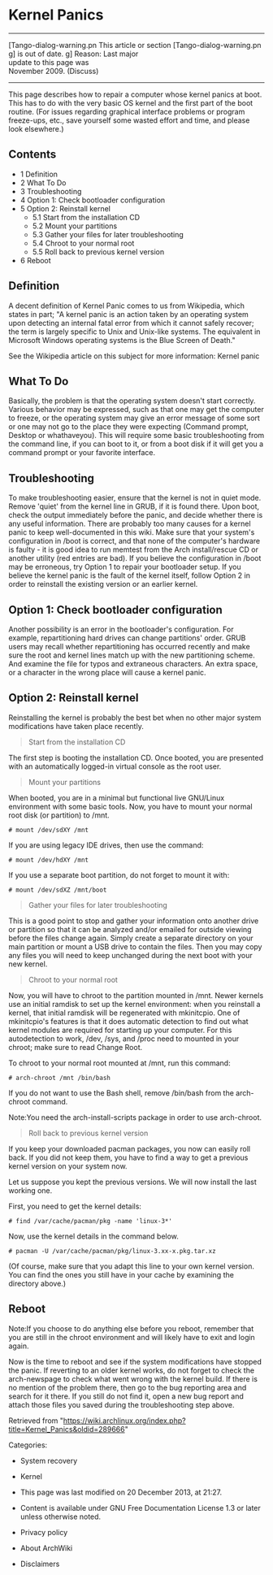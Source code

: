 Kernel Panics
=============

  ------------------------ ------------------------ ------------------------
  [Tango-dialog-warning.pn This article or section  [Tango-dialog-warning.pn
  g]                       is out of date.          g]
                           Reason: Last major       
                           update to this page was  
                           November 2009. (Discuss) 
  ------------------------ ------------------------ ------------------------

This page describes how to repair a computer whose kernel panics at
boot. This has to do with the very basic OS kernel and the first part of
the boot routine. (For issues regarding graphical interface problems or
program freeze-ups, etc., save yourself some wasted effort and time, and
please look elsewhere.)

Contents
--------

-   1 Definition
-   2 What To Do
-   3 Troubleshooting
-   4 Option 1: Check bootloader configuration
-   5 Option 2: Reinstall kernel
    -   5.1 Start from the installation CD
    -   5.2 Mount your partitions
    -   5.3 Gather your files for later troubleshooting
    -   5.4 Chroot to your normal root
    -   5.5 Roll back to previous kernel version
-   6 Reboot

Definition
----------

A decent definition of Kernel Panic comes to us from Wikipedia, which
states in part; "A kernel panic is an action taken by an operating
system upon detecting an internal fatal error from which it cannot
safely recover; the term is largely specific to Unix and Unix-like
systems. The equivalent in Microsoft Windows operating systems is the
Blue Screen of Death."

See the Wikipedia article on this subject for more information: Kernel
panic

What To Do
----------

Basically, the problem is that the operating system doesn't start
correctly. Various behavior may be expressed, such as that one may get
the computer to freeze, or the operating system may give an error
message of some sort or one may not go to the place they were expecting
(Command prompt, Desktop or whathaveyou). This will require some basic
troubleshooting from the command line, if you can boot to it, or from a
boot disk if it will get you a command prompt or your favorite
interface.

Troubleshooting
---------------

To make troubleshooting easier, ensure that the kernel is not in quiet
mode. Remove 'quiet' from the kernel line in GRUB, if it is found there.
Upon boot, check the output immediately before the panic, and decide
whether there is any useful information. There are probably too many
causes for a kernel panic to keep well-documented in this wiki. Make
sure that your system's configuration in /boot is correct, and that none
of the computer's hardware is faulty - it is good idea to run memtest
from the Arch install/rescue CD or another utility (red entries are
bad). If you believe the configuration in /boot may be erroneous, try
Option 1 to repair your bootloader setup. If you believe the kernel
panic is the fault of the kernel itself, follow Option 2 in order to
reinstall the existing version or an earlier kernel.

Option 1: Check bootloader configuration
----------------------------------------

Another possibility is an error in the bootloader's configuration. For
example, repartitioning hard drives can change partitions' order. GRUB
users may recall whether repartitioning has occurred recently and make
sure the root and kernel lines match up with the new partitioning
scheme. And examine the file for typos and extraneous characters. An
extra space, or a character in the wrong place will cause a kernel
panic.

Option 2: Reinstall kernel
--------------------------

Reinstalling the kernel is probably the best bet when no other major
system modifications have taken place recently.

> Start from the installation CD

The first step is booting the installation CD. Once booted, you are
presented with an automatically logged-in virtual console as the root
user.

> Mount your partitions

When booted, you are in a minimal but functional live GNU/Linux
environment with some basic tools. Now, you have to mount your normal
root disk (or partition) to /mnt.

    # mount /dev/sdXY /mnt

If you are using legacy IDE drives, then use the command:

    # mount /dev/hdXY /mnt

If you use a separate boot partition, do not forget to mount it with:

    # mount /dev/sdXZ /mnt/boot

> Gather your files for later troubleshooting

This is a good point to stop and gather your information onto another
drive or partition so that it can be analyzed and/or emailed for outside
viewing before the files change again. Simply create a separate
directory on your main partition or mount a USB drive to contain the
files. Then you may copy any files you will need to keep unchanged
during the next boot with your new kernel.

> Chroot to your normal root

Now, you will have to chroot to the partition mounted in /mnt. Newer
kernels use an initial ramdisk to set up the kernel environment: when
you reinstall a kernel, that initial ramdisk will be regenerated with
mkinitcpio. One of mkinitcpio's features is that it does automatic
detection to find out what kernel modules are required for starting up
your computer. For this autodetection to work, /dev, /sys, and /proc
need to mounted in your chroot; make sure to read Change Root.

To chroot to your normal root mounted at /mnt, run this command:

    # arch-chroot /mnt /bin/bash

If you do not want to use the Bash shell, remove /bin/bash from the
arch-chroot command.

Note:You need the arch-install-scripts package in order to use
arch-chroot.

> Roll back to previous kernel version

If you keep your downloaded pacman packages, you now can easily roll
back. If you did not keep them, you have to find a way to get a previous
kernel version on your system now.

Let us suppose you kept the previous versions. We will now install the
last working one.

First, you need to get the kernel details:

    # find /var/cache/pacman/pkg -name 'linux-3*'

Now, use the kernel details in the command below.

    # pacman -U /var/cache/pacman/pkg/linux-3.xx-x.pkg.tar.xz

(Of course, make sure that you adapt this line to your own kernel
version. You can find the ones you still have in your cache by examining
the directory above.)

Reboot
------

Note:If you choose to do anything else before you reboot, remember that
you are still in the chroot environment and will likely have to exit and
login again.

Now is the time to reboot and see if the system modifications have
stopped the panic. If reverting to an older kernel works, do not forget
to check the arch-newspage to check what went wrong with the kernel
build. If there is no mention of the problem there, then go to the bug
reporting area and search for it there. If you still do not find it,
open a new bug report and attach those files you saved during the
troubleshooting step above.

Retrieved from
"https://wiki.archlinux.org/index.php?title=Kernel_Panics&oldid=289666"

Categories:

-   System recovery
-   Kernel

-   This page was last modified on 20 December 2013, at 21:27.
-   Content is available under GNU Free Documentation License 1.3 or
    later unless otherwise noted.
-   Privacy policy
-   About ArchWiki
-   Disclaimers
